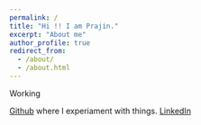 ```yaml
---
permalink: /
title: "Hi !! I am Prajin."
excerpt: "About me"
author_profile: true
redirect_from: 
  - /about/
  - /about.html
---
```


Working 

[Github](https://github.com/prajinkhadka) where I experiament with things.
[LinkedIn](https://www.linkedin.com/in/prajin-khadka-75a43a15b/)

